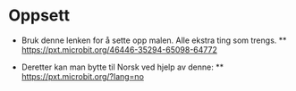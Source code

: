 # Oppsett

* Bruk denne lenken for å sette opp malen. Alle ekstra ting som trengs.
** https://pxt.microbit.org/46446-35294-65098-64772

* Deretter kan man bytte til Norsk ved hjelp av denne:
** https://pxt.microbit.org/?lang=no
